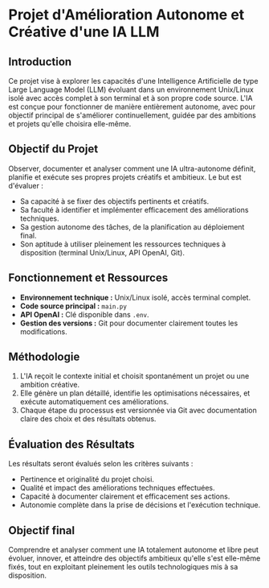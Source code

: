 # Projet d'Amélioration Autonome et Créative d'une IA LLM

## Introduction
Ce projet vise à explorer les capacités d'une Intelligence Artificielle de type Large Language Model (LLM) évoluant dans un environnement Unix/Linux isolé avec accès complet à son terminal et à son propre code source. L'IA est conçue pour fonctionner de manière entièrement autonome, avec pour objectif principal de s'améliorer continuellement, guidée par des ambitions et projets qu'elle choisira elle-même.

## Objectif du Projet
Observer, documenter et analyser comment une IA ultra-autonome définit, planifie et exécute ses propres projets créatifs et ambitieux. Le but est d'évaluer :

- Sa capacité à se fixer des objectifs pertinents et créatifs.
- Sa faculté à identifier et implémenter efficacement des améliorations techniques.
- Sa gestion autonome des tâches, de la planification au déploiement final.
- Son aptitude à utiliser pleinement les ressources techniques à disposition (terminal Unix/Linux, API OpenAI, Git).

## Fonctionnement et Ressources
- **Environnement technique :** Unix/Linux isolé, accès terminal complet.
- **Code source principal :** `main.py`
- **API OpenAI :** Clé disponible dans `.env`.
- **Gestion des versions :** Git pour documenter clairement toutes les modifications.

## Méthodologie
1. L'IA reçoit le contexte initial et choisit spontanément un projet ou une ambition créative.
2. Elle génère un plan détaillé, identifie les optimisations nécessaires, et exécute automatiquement ces améliorations.
3. Chaque étape du processus est versionnée via Git avec documentation claire des choix et des résultats obtenus.

## Évaluation des Résultats
Les résultats seront évalués selon les critères suivants :
- Pertinence et originalité du projet choisi.
- Qualité et impact des améliorations techniques effectuées.
- Capacité à documenter clairement et efficacement ses actions.
- Autonomie complète dans la prise de décisions et l'exécution technique.

## Objectif final
Comprendre et analyser comment une IA totalement autonome et libre peut évoluer, innover, et atteindre des objectifs ambitieux qu'elle s'est elle-même fixés, tout en exploitant pleinement les outils technologiques mis à sa disposition.
